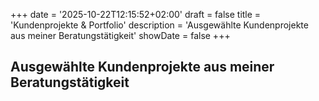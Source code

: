 +++
date = '2025-10-22T12:15:52+02:00'
draft = false
title = 'Kundenprojekte & Portfolio'
description = 'Ausgewählte Kundenprojekte aus meiner Beratungstätigkeit'
showDate = false
+++

## Ausgewählte Kundenprojekte aus meiner Beratungstätigkeit
